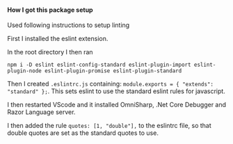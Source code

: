 #### How I got this package setup

Used following instructions to setup linting

First I installed the eslint extension.

In the root directory I then ran 

`npm i -D eslint eslint-config-standard eslint-plugin-import eslint-plugin-node eslint-plugin-promise eslint-plugin-standard`

Then I created `.eslintrc.js` containing: `module.exports = { "extends": "standard" };`. This sets eslint to use the standard eslint rules for javascript.

I then restarted VScode and it installed OmniSharp, .Net Core Debugger and Razor Language server.

I then added the rule `quotes: [1, "double"],` to the eslintrc file, so that double quotes are set as the standard quotes to use.